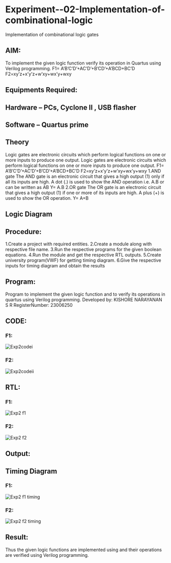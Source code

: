 # Experiment--02-Implementation-of-combinational-logic
Implementation of combinational logic gates
 
## AIM:
To implement the given logic function verify its operation in Quartus using Verilog programming.
 F1= A’B’C’D’+AC’D’+B’CD’+A’BCD+BC’D
F2=xy’z+x’y’z+w’xy+wx’y+wxy
 
 
 
## Equipments Required:
## Hardware – PCs, Cyclone II , USB flasher
## Software – Quartus prime


## Theory
Logic gates are electronic circuits which perform logical functions on one or more inputs to
produce one output.
Logic gates are electronic circuits which perform logical functions on one or more inputs to
produce one output. F1= A’B’C’D’+AC’D’+B’CD’+A’BCD+BC’D F2=xy’z+x’y’z+w’xy+wx’y+wxy
1.AND gate The AND gate is an electronic circuit that gives a high output (1) only if all its inputs are
high. A dot (.) is used to show the AND operation i.e. A.B or can be written as AB Y= A.B
2.OR gate The OR gate is an electronic circuit that gives a high output (1) if one or more of its
inputs are high. A plus (+) is used to show the OR operation. Y= A+B 

## Logic Diagram
## Procedure:
1.Create a project with required entities.
2.Create a module along with respective file name.
3.Run the respective programs for the given boolean equations.
4.Run the module and get the respective RTL outputs.
5.Create university program(VWF) for getting timing diagram.
6.Give the respective inputs for timing diagram and obtain the results
## Program:

Program to implement the given logic function and to verify its operations in quartus using Verilog programming.
Developed by: KISHORE NARAYANAN S R 
RegisterNumber:  23006250
## CODE:
### F1:
![Exp2codei](https://github.com/KISHORENARAYANANSR/Experiment--02-Implementation-of-combinational-logic-/assets/148202102/b6b9b598-be83-43ce-83a4-7a4167555d25)

### F2:
![Exp2codeii](https://github.com/KISHORENARAYANANSR/Experiment--02-Implementation-of-combinational-logic-/assets/148202102/af86d31a-cce3-4716-9cfd-1f95f1a0ef06)

## RTL:
### F1:
![Exp2 f1](https://github.com/KISHORENARAYANANSR/Experiment--02-Implementation-of-combinational-logic-/assets/148202102/19682dcc-fe97-4549-972b-0290d27e7ec6)

### F2:
![Exp2 f2](https://github.com/KISHORENARAYANANSR/Experiment--02-Implementation-of-combinational-logic-/assets/148202102/72dd7f8b-a158-4f7c-b3b0-092dcbed96e3)


## Output:
## Timing Diagram
### F1:
![Exp2 f1 timing](https://github.com/KISHORENARAYANANSR/Experiment--02-Implementation-of-combinational-logic-/assets/148202102/24e14da9-8d82-43a5-8823-770323d21db2)

### F2:
![Exp2 f2 timing](https://github.com/KISHORENARAYANANSR/Experiment--02-Implementation-of-combinational-logic-/assets/148202102/5c05bddd-1ba0-4458-bf16-f92d26d20a05)


## Result:
Thus the given logic functions are implemented using  and their operations are verified using Verilog programming.
